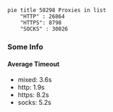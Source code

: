 
```mermaid
pie title 58298 Proxies in list
    "HTTP" : 26864
    "HTTPS": 8798
    "SOCKS" : 30026
```

### Some Info
#### Average Timeout

- mixed: 3.6s
- http: 1.9s
- https: 8.2s
- socks: 5.2s